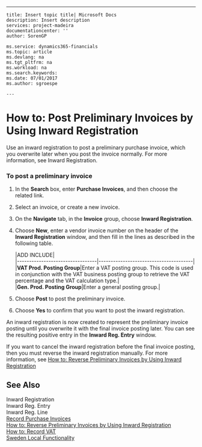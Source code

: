 ---
    title: Insert topic title| Microsoft Docs
    description: Insert description
    services: project-madeira
    documentationcenter: ''
    author: SorenGP

    ms.service: dynamics365-financials
    ms.topic: article
    ms.devlang: na
    ms.tgt_pltfrm: na
    ms.workload: na
    ms.search.keywords:
    ms.date: 07/01/2017
    ms.author: sgroespe

    ---
# How to: Post Preliminary Invoices by Using Inward Registration
Use an inward registration to post a preliminary purchase invoice, which you overwrite later when you post the invoice normally. For more information, see Inward Registration.  
  
### To post a preliminary invoice  
  
1.  In the **Search** box, enter **Purchase Invoices**, and then choose the related link.  
  
2.  Select an invoice, or create a new invoice.  
  
3.  On the **Navigate** tab, in the **Invoice** group, choose **Inward Registration**.  
  
4.  Choose **New**, enter a vendor invoice number on the header of the **Inward Registration** window, and then fill in the lines as described in the following table.  
  
    |ADD INCLUDE<!--[!INCLUDE[bp_tablefield](../../includes/bp_tabledescription_md.md)]-->|  
    |---------------------------------|---------------------------------------|  
    |**VAT Prod. Posting Group**|Enter a VAT posting group. This code is used in conjunction with the VAT business posting group to retrieve the VAT percentage and the VAT calculation type.|  
    |**Gen. Prod. Posting Group**|Enter a general posting group.|  
  
5.  Choose **Post** to post the preliminary invoice.  
  
6.  Choose **Yes** to confirm that you want to post the inward registration.  
  
 An inward registration is now created to represent the preliminary invoice posting until you overwrite it with the final invoice posting later. You can see the resulting positive entry in the **Inward Reg. Entry** window.  
  
 If you want to cancel the inward registration before the final invoice posting, then you must reverse the inward registration manually. For more information, see [How to: Reverse Preliminary Invoices by Using Inward Registration](../FullExperience/how-to-reverse-preliminary-invoices-by-using-inward-registration.md)  
  
## See Also  
 Inward Registration   
 Inward Reg. Entry   
 Inward Reg. Line   
 [Record Purchase Invoices](../FullExperience/record-purchase-invoices.md)   
 [How to: Reverse Preliminary Invoices by Using Inward Registration](../FullExperience/how-to-reverse-preliminary-invoices-by-using-inward-registration.md)   
 [How to: Record VAT](../FullExperience/how-to-record-vat.md)   
 [Sweden Local Functionality](../FullExperience/sweden-local-functionality.md)